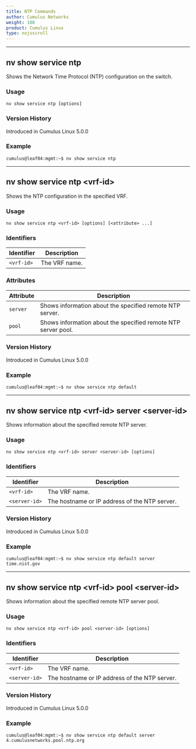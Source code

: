 ```yaml
---
title: NTP Commands
author: Cumulus Networks
weight: 180
product: Cumulus Linux
type: nojsscroll
---
```

- - -

## nv show service ntp

Shows the Network Time Protocol (NTP) configuration on the switch.

### Usage

`nv show service ntp [options]`

### Version History

Introduced in Cumulus Linux 5.0.0

### Example

```
cumulus@leaf04:mgmt:~$ nv show service ntp
```

- - -

## nv show service ntp \<vrf-id\>

Shows the NTP configuration in the specified VRF.

### Usage

`nv show service ntp <vrf-id> [options] [<attribute> ...]`

### Identifiers

| Identifier |  Description   |
| --------- | -------------- |
| `<vrf-id>` |  The VRF name.|

### Attributes

| Attribute |  Description   |
| --------- | -------------- |
| `server` | Shows information about the specified remote NTP server. |
| `pool`  |  Shows information about the specified remote NTP server pool. |

### Version History

Introduced in Cumulus Linux 5.0.0

### Example

```
cumulus@leaf04:mgmt:~$ nv show service ntp default
```

- - -

## nv show service ntp \<vrf-id\> server \<server-id\>

Shows information about the specified remote NTP server.

### Usage

`nv show service ntp <vrf-id> server <server-id> [options]`

### Identifiers

| Identifier |  Description   |
| --------- | -------------- |
| `<vrf-id>` | The VRF name. |
| `<server-id>` | The hostname or IP address of the NTP server. |

### Version History

Introduced in Cumulus Linux 5.0.0

### Example

```
cumulus@leaf04:mgmt:~$ nv show service ntp default server time.nist.gov
```

- - -

## nv show service ntp \<vrf-id\> pool \<server-id\>

Shows information about the specified remote NTP server pool.

### Usage

`nv show service ntp <vrf-id> pool <server-id> [options]`

### Identifiers

| Identifier |  Description   |
| --------- | -------------- |
| `<vrf-id>` | The VRF name. |
| `<server-id>` | The hostname or IP address of the NTP server. |

### Version History

Introduced in Cumulus Linux 5.0.0

### Example

```
cumulus@leaf04:mgmt:~$ nv show service ntp default server 4.cumulusnetworks.pool.ntp.org
```
